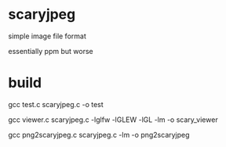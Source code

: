# scaryjpeg
simple image file format

essentially ppm but worse

# build 
gcc test.c scaryjpeg.c -o test

gcc viewer.c scaryjpeg.c -lglfw -lGLEW -lGL -lm -o scary_viewer

gcc png2scaryjpeg.c scaryjpeg.c -lm -o png2scaryjpeg
